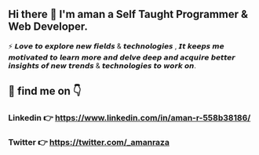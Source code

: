 ## Hi there 👋 I'm aman a Self Taught Programmer & Web Developer.

<!--
**aman-raza/aman-raza** is a ✨ _special_ ✨ repository because its `README.md` (this file) appears on your GitHub profile.

Here are some ideas to get you started:

- 🔭 I’m currently working on ...
- 🌱 I’m currently learning ...
- 👯 I’m looking to collaborate on ...
- 🤔 I’m looking for help with ...
- 💬 Ask me about ...
- 📫 How to reach me: ...
- 😄 Pronouns: ...
- ⚡ Fun fact: ...
-->
:zap: 𝙇𝙤𝙫𝙚 𝙩𝙤 𝙚𝙭𝙥𝙡𝙤𝙧𝙚 𝙣𝙚𝙬 𝙛𝙞𝙚𝙡𝙙𝙨 & 𝙩𝙚𝙘𝙝𝙣𝙤𝙡𝙤𝙜𝙞𝙚𝙨 , 𝙄𝙩 𝙠𝙚𝙚𝙥𝙨 𝙢𝙚 𝙢𝙤𝙩𝙞𝙫𝙖𝙩𝙚𝙙 𝙩𝙤 𝙡𝙚𝙖𝙧𝙣 𝙢𝙤𝙧𝙚 𝙖𝙣𝙙 𝙙𝙚𝙡𝙫𝙚 𝙙𝙚𝙚𝙥 𝙖𝙣𝙙 𝙖𝙘𝙦𝙪𝙞𝙧𝙚 𝙗𝙚𝙩𝙩𝙚𝙧 𝙞𝙣𝙨𝙞𝙜𝙝𝙩𝙨 𝙤𝙛 𝙣𝙚𝙬 𝙩𝙧𝙚𝙣𝙙𝙨 & 𝙩𝙚𝙘𝙝𝙣𝙤𝙡𝙤𝙜𝙞𝙚𝙨 𝙩𝙤 𝙬𝙤𝙧𝙠 𝙤𝙣.

## :mag_right: find me on :point_down:

### Linkedin :point_right: https://www.linkedin.com/in/aman-r-558b38186/
### Twitter :point_right: https://twitter.com/_amanraza

